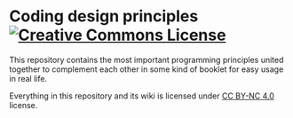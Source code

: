 # Coding design principles <a rel="license" href="http://creativecommons.org/licenses/by-nc/4.0/"><img alt="Creative Commons License" style="border-width:0" src="https://i.creativecommons.org/l/by-nc/4.0/88x31.png" /></a>
This repository contains the most important programming principles united together to complement each other in some kind of booklet for easy usage in real life.

Everything in this repository and its wiki is licensed under [CC BY-NC 4.0](https://creativecommons.org/licenses/by-nc/4.0/) license.
